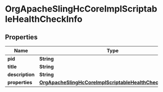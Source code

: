 
# OrgApacheSlingHcCoreImplScriptableHealthCheckInfo

## Properties
Name | Type | Description | Notes
------------ | ------------- | ------------- | -------------
**pid** | **String** |  |  [optional]
**title** | **String** |  |  [optional]
**description** | **String** |  |  [optional]
**properties** | [**OrgApacheSlingHcCoreImplScriptableHealthCheckProperties**](OrgApacheSlingHcCoreImplScriptableHealthCheckProperties.md) |  |  [optional]



